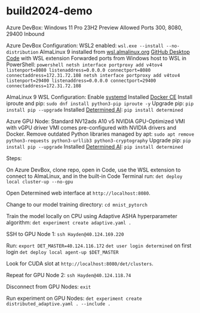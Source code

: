 # build2024-demo
 
Azure DevBox:
Windows 11 Pro 23H2 Preview
Allowed Ports 300, 8080, 29400 Inbound

Azure DevBox Configuration:
WSL2 enabled: `wsl.exe --install --no-distribution`
AlmaLinux 9 installed from [wsl.almalinux.org](https://wsl.almalinux.org/9/)
[GitHub Desktop](https://desktop.github.com/)
[Code](https://code.visualstudio.com/) with WSL extension
Forwarded ports from Windows host to WSL in PowerShell:
``powershell
netsh interface portproxy add v4tov4 listenport=8080 listenaddress=0.0.0.0 connectport=8080 connectaddress=172.31.72.108
netsh interface portproxy add v4tov4 listenport=29400 listenaddress=0.0.0.0 connectport=29400 connectaddress=172.31.72.108
``

AlmaLinux 9 WSL Configuration:
Enable [systemd](https://learn.microsoft.com/en-us/windows/wsl/wsl-config#systemd-support)
Installed [Docker CE](https://docs.determined.ai/latest/setup-cluster/on-prem/requirements.html#install-docker)
Install iproute and pip: `sudo dnf install python3-pip iproute -y`
Upgrade pip: `pip install pip --upgrade`
Installed [Determined AI](https://www.determined.ai/): `pip install determined`

Azure GPU Node:
Standard NV12ads A10 v5
NVIDIA GPU-Optimized VMI with vGPU driver
VMI comes pre-configured with NVIDIA drivers and Docker.
Remove outdated Python libraries managed by apt:
`sudo apt remove python3-requests python3-urllib3 python3-cryptography`
Upgrade pip:
`pip install pip --upgrade`
Installed [Determined AI](https://www.determined.ai/): `pip install determined`

Steps:

On Azure DevBox, clone repo, open in Code, use the WSL extension to connect to AlmaLinux, and in the built-in Code Terminal run:
`det deploy local cluster-up --no-gpu`

Open Determined web interface at `http://localhost:8080`.

Change to our model training directory:
`cd mnist_pytorch`

Train the model locally on CPU using Adaptive ASHA hyperparameter algorithm:
`det experiment create adaptive.yaml .`

SSH to GPU Node 1:
`ssh Hayden@40.124.169.220`

Run:
`export DET_MASTER=40.124.116.172`
`det user login determined` on first login
`det deploy local agent-up $DET_MASTER`

Look for CUDA slot at `http://localhost:8080/det/clusters`.

Repeat for GPU Node 2:
`ssh Hayden@40.124.118.74`

Disconnect from GPU Nodes:
`exit`

Run experiment on GPU Nodes:
`det experiment create distributed_adaptive.yaml . --include .`